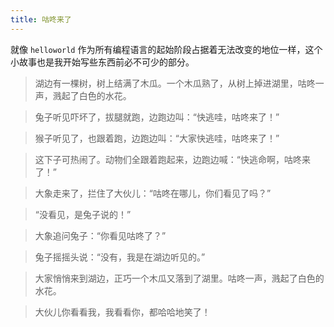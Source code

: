 ```yaml
---
title: 咕咚来了
---
```

就像 `helloworld` 作为所有编程语言的起始阶段占据着无法改变的地位一样，这个小故事也是我开始写些东西前必不可少的部分。

> 湖边有一棵树，树上结满了木瓜。一个木瓜熟了，从树上掉进湖里，咕咚一声，溅起了白色的水花。

> 兔子听见吓坏了，拔腿就跑，边跑边叫：“快逃哇，咕咚来了！”

> 猴子听见了，也跟着跑，边跑边叫：“大家快逃哇，咕咚来了！”

> 这下子可热闹了。动物们全跟着跑起来，边跑边喊：“快逃命啊，咕咚来了！”

> 大象走来了，拦住了大伙儿：“咕咚在哪儿，你们看见了吗？”

> “没看见，是兔子说的！”

> 大象追问兔子：“你看见咕咚了？”

> 兔子摇摇头说：“没有，我是在湖边听见的。”

> 大家悄悄来到湖边，正巧一个木瓜又落到了湖里。咕咚一声，溅起了白色的水花。

> 大伙儿你看看我，我看看你，都哈哈地笑了！




